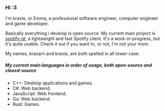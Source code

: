 ### Hi :3

I'm kraxie, or Emma, a professional software engineer, computer engineer and game developer.

Basically everything i develop is open source. My current main project is [spotify-qt](https://github.com/kraxarn/spotify-qt), a lightweight and fast Spotify client. It's a work-in-progress, but it's quite usable. Check it out if you want to, or not, I'm not your mom.

My names, kraxarn and kraxie, are both spelled in all lower-case.

##### My current main languages in order of usage, both open-source and closed-source
* C++: Desktop applications and games.
* C#: Web backend.
* JavaScript: Web frontend.
* Go: Web backend.
* Rust: Games.
